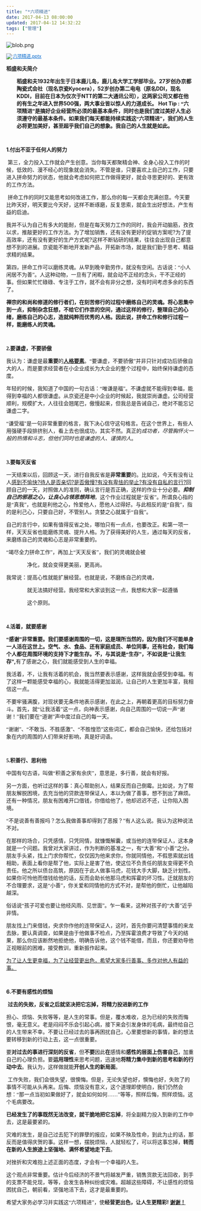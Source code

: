```yaml
---
title: "*六项精进"
date: 2017-04-13 08:00:00
updated: 2017-04-12 14:32:22
tags: ["管理"]
---
```

<p><img src="/uploads/ueditor/php/upload/image/20170412/1491965593.png" title="1491965593.png" alt="blob.png"/></p><p style="line-height: 16px;"><img style="vertical-align: middle; margin-right: 2px;" src="http://10.1.134.114:55555/laravel-u-editor/dialogs/attachment/fileTypeImages/icon_ppt.gif"/><a style="font-size:12px; color:#0066cc;" href="/uploads/ueditor/php/upload/file/20170412/1491978734.pptx" title="六项精进.pptx">六项精进.pptx</a></p><p><strong><span style="font-family:宋体">稻盛和夫简介</span></strong></p><p style="margin-left:28px"><strong><span style="font-family:宋体">稻盛和夫</span>1932</strong><strong><span style="font-family:宋体">年出生于日本鹿儿岛，鹿儿岛大学工学部毕业。</span>27</strong><strong><span style="font-family:宋体">岁创办京都陶瓷式会社（现名京瓷</span>Kyocera</strong><strong><span style="font-family:宋体">），</span>52</strong><strong><span style="font-family:宋体">岁创办第二电电（原名</span>DDI</strong><strong><span style="font-family:宋体">，现名</span>KDDI</strong><strong><span style="font-family:宋体">，目前在日本为仅次于</span>NTT</strong><strong><span style="font-family:宋体">的第二大通讯公司），这两家公司又都在他的有生之年进入世界</span>500</strong><strong><span style="font-family:宋体">强，两大事业皆以惊人的力道成长。&nbsp;</span></strong><strong>Hot Tip :</strong><strong>&nbsp;</strong><strong><span style="font-family:宋体">“六项精进”是搞好企业经营所必须的最基本条件，同时也是我们度过美好人生必须遵守的最基本条件。如果我们每天都能持续实践这“六项精进”，我们的人生必将更加美好，甚至超乎我们自己的想象。我自己的人生就是如此。</span></strong></p><p style="margin-left:28px"><strong><span style="font-family:宋体"><br/></span></strong></p><p><strong>1</strong><strong><span style="font-family: 宋体">.付出不亚于任何人的努力</span></strong></p><p>&nbsp;<span style="font-family:宋体">第三，全力投入工作就会产生创意。当你每天都聚精会神、全身心投入工作的时候，低效的、漫不经心的现象就会消失。不管是谁，只要喜欢上自己的工作，只要进入拼命努力的状态，他就会考虑如何把工作做得更好，就会寻思更好的、更有效的工作方法。</span></p><p>&nbsp;<span style="font-family:宋体">拼命工作的同时又能思考如何改进工作，那么你的每一天都会充满创意。今天要比昨天好，明天要比今天好，这样不断琢磨，反复思索，就会生出好想法，产生有益的启迪。</span></p><p><span style="font-family:宋体">我并不认为自己有多大的能耐，但是在每天努力工作的同时，我会开动脑筋，孜孜以求，推敲更好的工作方法。为了增加销售，还有没有更好的促销方案呢</span>?<span style="font-family:宋体">为了提高效率，还有没有更好的生产方式呢</span>?<span style="font-family:宋体">这样不断钻研的结果，往往会出现自己都意想不到的进展。京瓷能不断地开发新产品，开拓新市场，就是我们勤于思考、精益求精的结果。</span></p><p><span style="font-family:宋体">第四，拼命工作可以磨练灵魂。从早到晚辛勤劳作，就没有空闲。古话说：“小人闲居不为善”。人这种动物，一旦有了闲暇，就会动不正经的念头，干不正经的事。但如果忙忙碌碌、专注于工作，就不会有非分之想，没有时间考虑多余的东西了。</span></p><p><strong><span style="font-family:宋体">禅宗的和尚和修道的修行者们，在刻苦修行的过程中磨练自己的灵魂。将心思集中到一点，抑制杂念狂想，不给它们作祟的空间，通过这样的修行，整理自己的心绪，磨练自己的心志，造就纯粹而优秀的人格。因此说，拼命工作和修行过程一样，能磨练人的灵魂。</span></strong></p><p><strong><span style="font-family:宋体"><br/></span></strong></p><p><strong><span style="font-family:宋体"><strong style="white-space: normal;">2</strong><strong style="white-space: normal;"><span style="font-family: 宋体;">.</span></strong>要谦虚，不要骄傲</span></strong></p><p><span style="font-family:宋体">我认为：谦虚是最<strong>重要</strong>的<strong><span style="text-decoration:underline;">人格要素</span></strong>。“要谦虚，不要骄傲”并非只针对成功后骄傲自大的人，而是要求经营者在小企业成长为大企业的整个过程中，始终保持谦虚的态度。</span></p><p><span style="font-family:宋体">年轻的时候，我知道了中国的一句古话：“唯谦是福”。不谦虚就不能得到幸福，能得到幸福的人都很谦虚。从京瓷还是中小企业的时候起，我就崇尚谦虚。公司经营顺利，规模扩大，人往往会翘尾巴，傲慢起来，但我总是告诫自己，绝对不能忘记谦虚二字。</span></p><p><span style="font-family:宋体">“谦受福”是一句非常重要的格言，我下决心信守这句格言。在这个世界上，有些人用强硬手段排挤别人，看上去也很成功，其实不然。真正的<em>成功者，尽管胸怀火一般的热情和斗志，但他们同时也是谦虚的人、谨慎的人</em>。</span></p><p><span style="font-family:宋体"><br/></span></p><p><strong><span style="font-family:宋体">3<strong style="white-space: normal;"><span style="font-family: 宋体;">.</span></strong>要每天反省</span></strong></p><p><span style="font-family:宋体">一天结束以后，回顾这一天，进行自我反省是<strong>非常重要</strong>的。比如说，今天有没有让人<span style="text-decoration:underline;">感到不愉快</span></span><span style="text-decoration:underline;">?</span><span style="text-decoration:underline;"><span style="font-family:宋体">待人是否亲切</span>?</span><span style="text-decoration:underline;"><span style="font-family:宋体">是否傲慢</span>?</span><span style="text-decoration:underline;"><span style="font-family:宋体">有没有卑怯的举止</span>?</span><span style="text-decoration:underline;"><span style="font-family:宋体">有没有自私的言行</span>?</span><span style="font-family:宋体">回顾自己的一天，对照做人的准则，确认言行是否正确，这样的作业十分必要。<strong><em>抑制自己的邪恶之心，让良心占领思想阵地</em></strong>，这个作业过程就是“反省”。所谓良心指的是“真我”，也就是利他之心，怜爱他人，愿他人过得好。与此相反的是“自我”，指的是利己心，只要自己好，不管别人。贪婪之心就属于“自我”。</span></p><p><span style="font-family:宋体">自己的言行中，如果有值得反省之处，哪怕只有一点点，也要改正。和第一项一样，天天反省也能磨练灵魂、提升人格。为了获得美好的人生，通过每天的反省，来磨练自己的灵魂和心志是非常重要的。</span></p><p><span style="font-family:宋体">“竭尽全力拼命工作”，再加上“天天反省”，我们的灵魂就会被</span></p><p style="margin-left:56px"><span style="font-family:宋体">净化，就会变得更美丽，更高尚。</span></p><p><span style="font-family:宋体">我常说：提高心性就能扩展经营。也就是说，不磨练自己的灵魂，</span></p><p style="margin-left:56px"><span style="font-family:宋体">就无法搞好经营。我经常和大家谈到这一点，我想和大家一起遵循</span></p><p style="margin-left:56px"><span style="font-family:宋体">这个原则。</span></p><p style="margin-left:56px"><span style="font-family:宋体"><br/></span></p><p><strong><span style="font-family:宋体">4.活着，就要感谢</span></strong></p><p><strong><span style="font-family:宋体">“感谢”非常重要。我们要感谢周围的一切，这是理所当然的，因为我们不可能单身一人活在这世上。空气、水、食品、还有家庭成员、单位同事，还有社会，我们每个人都在周围环境的支持下才能生存。不，与其说是“生存”，不如说是“让我生存”</span>,</strong><span style="font-family:宋体">有了感谢之心，我们就能感受到人生的幸福。</span></p><p><span style="font-family:宋体">我活着，不，让我有活着的机会，我当然要表示感谢，这样我就会感受到幸福。有了这样一颗能感受幸福的心，我就能活得更加滋润，让自己的人生更加丰富，我相信这一点。</span></p><p><span style="font-family:宋体">不要牢骚满腹，对现状要无条件地表示感谢，在此之上，再朝着更高的目标努力奋斗。首先，就“让我活着”这一点，向神表示感谢，向自己周围的一切说一声“谢谢！”我们要在“道谢”声中度过自己的每一天。</span></p><p><span style="font-family:宋体">“谢谢”、“不敢当、不胜感激”、“不胜惶恐”这些词汇，都会自己愉快，还给包括对象在内的周围的人们带来好影响，真是好词语。</span></p><p><span style="font-family:宋体"><br/></span></p><p><strong><span style="font-family:宋体">5.积善行、思利他</span></strong></p><p><span style="font-family:宋体">中国有句古语，叫做“积善之家有余庆”，意思是，多行善，就会有好报。</span></p><p><span style="font-family:宋体">另一方面，也听过这样的事：真心帮助别人，结果反而自己倒霉。比如说，为了帮朋友解脱困境，去充当他的贷款连带保证人，本以为做了善事，想不到出了麻烦。还有一种情况，朋友有困难开口借钱，你借给他了，他却迟迟不还，让你陷入困境。</span></p><p><span style="font-family:宋体">“不是说善有善报吗？怎么我做善事却得到了恶报？”有人这么说。我认为这种说法不对。</span></p><p><span style="font-family:宋体">在那样的场合，只凭感情，只凭同情，就慷慨解囊，或当他的连带保证人，这本身就是一个问题。我曾对大家讲过，作为判断的基准之一，有“大善”和“小善”之分。朋友手头紧，找上门求你帮忙，仅仅因为他来求你，你就同情他，不假思索就出钱相助，表面上看你是帮了他，实际上是害了他，使这位不负责任的朋友变得更不负责任。他之所以债台高筑，原因在于此人做事马虎，花钱大手大脚，缺乏计划性。如果你可怜他而借钱给他的话，反而会助长他那马虎和挥霍的坏习性。迁就朋友的不合理要求，这是“小善”，你关爱和同情他的方式不对，是帮他的倒忙，让他越陷越深。</span></p><p><span style="font-family:宋体">俗话说“孩子可爱也要让他经风雨、见世面”。乍一看来，这种对孩子的“大善”近乎非情。</span></p><p><span style="font-family:宋体">朋友找上门来借钱，央求你作他的连带保证人，这时，首先你要问清楚事情的来龙去脉，要认真调查，如果是由于他做事不检点，乃至挥霍浪费才导致了今天的结果，那么你应该断然地拒绝他，明确告诉他，这个钱不能借，而且，你还要劝导他正视眼前的困难，接受教训，重新振作起来。</span></p><p><span style="text-decoration:underline;"><span style="font-family:宋体">为了让人生更幸福，为了让经营更出色，希望大家多行善事、多作对他人有益的事。</span></span></p><p><span style="text-decoration:underline;"><span style="font-family:宋体"><br/></span></span></p><p><strong>6.<span style="font-family:宋体">不要有感性的烦恼</span></strong></p><p>&nbsp;<strong><span style="font-family:宋体">过去的失败，反省之后就坚决把它忘掉，将精力投进新的工作</span></strong></p><p><span style="font-family:宋体">担心、烦恼、失败等等，是人生的常事。但是，覆水难收，总为已经的失败而悔恨，毫无意义。老是闷闷不乐会引起心病，接下来会引发身体的毛病，最终给自己的人生带来不幸。不要让已经过去的事再困扰自己，心里要想新的事情，新的想法要转移到新的行动上去，这一点很重要。</span></p><p><span style="font-family:宋体">要<strong>对过去的事进行深刻的反省</strong>，但<strong>不要</strong>因此<strong>在</strong>感情和<strong>感性的层面上伤害自己</strong>，加重自己的心理负担。要<strong>运用理性</strong>来思考问题，迅速地<strong>将精力集中到新的思考和新的行动中去</strong>。我认为，这样做就能<strong>开创人生的新局面</strong>。</span></p><p>&nbsp;<span style="font-family:宋体">工作失败，我们会很失望，很懊悔。但是，无论失望也好，懊悔也好，失败了的事情不可能从头再来。后悔、烦恼没有意义，这个道理即使明白，我们仍然会想：“那一点当初如果做好了，就会如何如何……”等等，照样后悔，照样烦恼。这个毛病要改。</span></p><p><strong><span style="font-family:宋体">已经发生了的事既然无法改变，就干脆地把它忘掉</span></strong><span style="font-family:宋体">，将全副精力投入到新的工作中去，这是最要紧的。</span>&nbsp;</p><p><span style="font-family:宋体">灾难的发生，是自己过去犯下的罪孽的报应，如果不殃及性命，到此为止的话，那反而是值得庆贺的事。这样一想，摆脱烦恼，人就轻松了，可以将这事忘掉，<strong>转而在新的人生旅途上坚强地、满怀希望地走下去</strong>。</span></p><p><span style="font-family:宋体">对挫折和灾难抱上述正面的态度，才会有一个幸福的人生。</span></p><p><span style="font-family:宋体">这个观点非常重要。估计今后经济的不景气将越发严重，销售货款无法回收，到手的支票不能兑现，等等，会发生各种纠纷或灾难。超越这些障碍，不让感性的烦恼困扰自己，朝前看，坚强地活下去，这才是最重要的。</span></p><p><span style="font-family:宋体">希望大家务必学习并实践这“六项精进”，使</span><strong><span style="font-family:宋体">经营更出色，</span></strong><strong><span style="font-family:宋体">让人生更精彩</span>!&nbsp;</strong><strong><span style="text-decoration:underline;"><span style="font-family: 宋体">谢谢！</span></span></strong></p><p>&nbsp;</p><p><br/></p>
